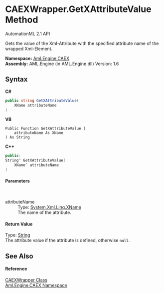 # CAEXWrapper.GetXAttributeValue Method 
AutomationML 2.1 API 

Gets the value of the Xml-Attribute with the specified attribute name of the wrapped Xml-Element.

**Namespace:**&nbsp;<a href="N_Aml_Engine_CAEX">Aml.Engine.CAEX</a><br />**Assembly:**&nbsp;AML.Engine (in AML.Engine.dll) Version: 1.6

## Syntax

**C#**<br />
``` C#
public string GetXAttributeValue(
	XName attributeName
)
```

**VB**<br />
``` VB
Public Function GetXAttributeValue ( 
	attributeName As XName
) As String
```

**C++**<br />
``` C++
public:
String^ GetXAttributeValue(
	XName^ attributeName
)
```


#### Parameters
&nbsp;<dl><dt>attributeName</dt><dd>Type: <a href="https://docs.microsoft.com/dotnet/api/system.xml.linq.xname" target="_parent" rel="noopener noreferrer">System.Xml.Linq.XName</a><br />The name of the attribute.</dd></dl>

#### Return Value
Type: <a href="https://docs.microsoft.com/dotnet/api/system.string" target="_parent" rel="noopener noreferrer">String</a><br />The attribute value if the attribute is defined, otherwise `null`.

## See Also


#### Reference
<a href="T_Aml_Engine_CAEX_CAEXWrapper">CAEXWrapper Class</a><br /><a href="N_Aml_Engine_CAEX">Aml.Engine.CAEX Namespace</a><br />